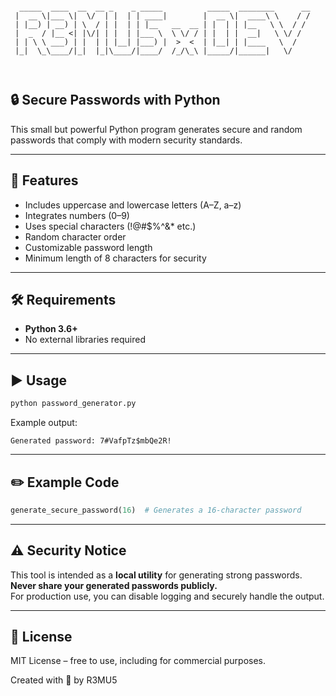 ```

  _____  ____  __  __ _    _ _____          _____  ________      __
 |  __ \|___ \|  \/  | |  | | ____|        |  __ \|  ____\ \    / /
 | |__) | __) | \  / | |  | | |__   __  __ | |  | | |__   \ \  / / 
 |  _  / |__ <| |\/| | |  | |___ \  \ \/ / | |  | |  __|   \ \/ /  
 | | \ \ ___) | |  | | |__| |___) |  >  <  | |__| | |____   \  /   
 |_|  \_\____/|_|  |_|\____/|____/  /_/\_\ |_____/|______|   \/    
                                                                   
      
```
## 🔒 Secure Passwords with Python

This small but powerful Python program generates secure and random passwords that comply with modern security standards.

---

## 🚀 Features

- Includes uppercase and lowercase letters (A–Z, a–z)
- Integrates numbers (0–9)
- Uses special characters (!@#$%^&* etc.)
- Random character order
- Customizable password length
- Minimum length of 8 characters for security

---

## 🛠️ Requirements

- **Python 3.6+**  
- No external libraries required

---

## ▶️ Usage

```bash
python password_generator.py
```

Example output:
```
Generated password: 7#VafpTz$mbQe2R!
```

---

## ✏️ Example Code

```python
generate_secure_password(16)  # Generates a 16-character password
```

---

## ⚠️ Security Notice

This tool is intended as a **local utility** for generating strong passwords. **Never share your generated passwords publicly.**  
For production use, you can disable logging and securely handle the output.

---

## 📄 License

MIT License – free to use, including for commercial purposes.  

Created with 💜 by R3MU5

